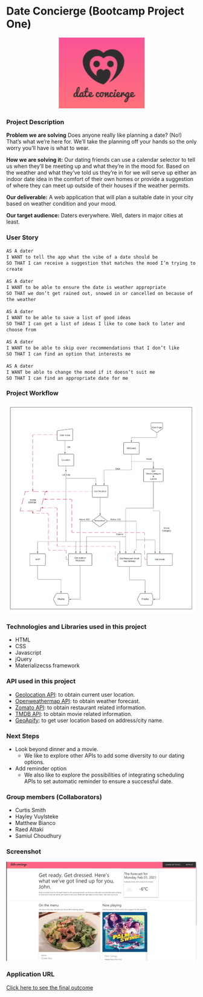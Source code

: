 # Date Concierge (Bootcamp Project One)
<div align="center"><img src="./assets/images/logo - stacked.png" /></div>

### Project Description
**Problem we are solving** Does anyone really like planning a date? (No!) That’s what we’re here for. We’ll take the planning off your hands so the only worry you’ll have is what to wear.

**How we are solving it:** Our dating friends can use a calendar selector to tell us when they’ll be meeting up and what they’re in the mood for. Based on the weather and what they’ve told us they’re in for we will serve up either an indoor date idea in the comfort of their own homes or provide a suggestion of where they can meet up outside of their houses if the weather permits.

**Our deliverable:** A web application that will plan a suitable date in your city based on weather condition and your mood.

**Our target audience:** Daters everywhere. Well, daters in major cities at least.

### User Story

```
AS A dater
I WANT to tell the app what the vibe of a date should be
SO THAT I can receive a suggestion that matches the mood I’m trying to create

AS A dater
I WANT to be able to ensure the date is weather appropriate
SO THAT we don’t get rained out, snowed in or cancelled on because of the weather

AS A dater
I WANT to be able to save a list of good ideas
SO THAT I can get a list of ideas I like to come back to later and choose from

AS A dater
I WANT to be able to skip over recommendations that I don’t like
SO THAT I can find an option that interests me

AS A dater
I WANT be able to change the mood if it doesn’t suit me
SO THAT I can find an appropriate date for me

```

### Project Workflow
![project work flow](./assets/images/flow-chart.svg)
### Technologies and Libraries used in this project
* HTML
* CSS
* Javascript
* jQuery
* Materializecss framework

### API used in this project
* [Geolocation API](https://developer.mozilla.org/en-US/docs/Web/API/Geolocation_API): to obtain current user location.
* [Openweathermap API](https://openweathermap.org/api): to obtain weather forecast. 
* [Zomato API](https://developers.zomato.com/documentation): to obtain restaurant related information.
* [TMDB API](https://developers.themoviedb.org/3/getting-started/introduction): to obtain movie related information.
* [GeoApify](https://www.geoapify.com/geocoding-api): to get user location based on address/city name.

### Next Steps
* Look beyond dinner and a movie.
    * We like to explore other APIs to add some diversity to our dating options.
* Add reminder option
    * We also like to explore the possibilities of integrating scheduling APIs to set automatic reminder to ensure a successful date.

### Group members (Collaborators)
* Curtis Smith
* Hayley Vuylsteke
* Matthew Bianco
* Raed Altaki
* Samiul Choudhury

### Screenshot
![app main page](./assets/images/app-screen-shot.png)

### Application URL
[Click here to see the final outcome](https://projectoneteamfour.github.io/date-concierge/)